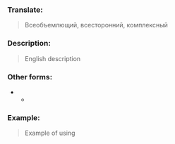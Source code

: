 ### Translate:
>Всеобъемлющий, всесторонний, комплексный
### Description:
>English description 

### Other forms:
* *
### Example:
>Example of using 
